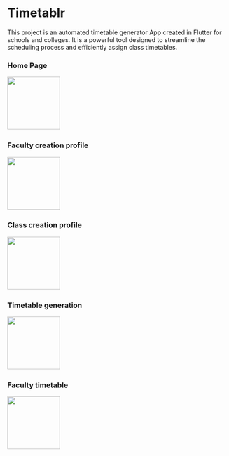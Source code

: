 # Timetablr

This project is an automated timetable generator App created in Flutter for schools and colleges. It is a powerful tool designed to streamline the scheduling process and efficiently assign class timetables.

<h3>Home Page</h3>
<img src="" width="120">
&nbsp;
<h3>Faculty creation profile</h3>
<img src="" width="120">
&nbsp;
<h3>Class creation profile</h3>
<img src="" width="120">
&nbsp;
<h3>Timetable generation</h3>
<img src="" width="120">
&nbsp;
<h3>Faculty timetable</h3>
<img src="" width="120">
